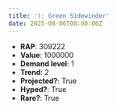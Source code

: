 ```yaml
---
title: '): Green Sidewinder'
date: 2025-08-06T00:00:00Z
---
```

- **RAP**: 309222
- **Value**: 1000000
- **Demand level**: 1
- **Trend**: 2
- **Projected?**: True
- **Hyped?**: True
- **Rare?**: True
